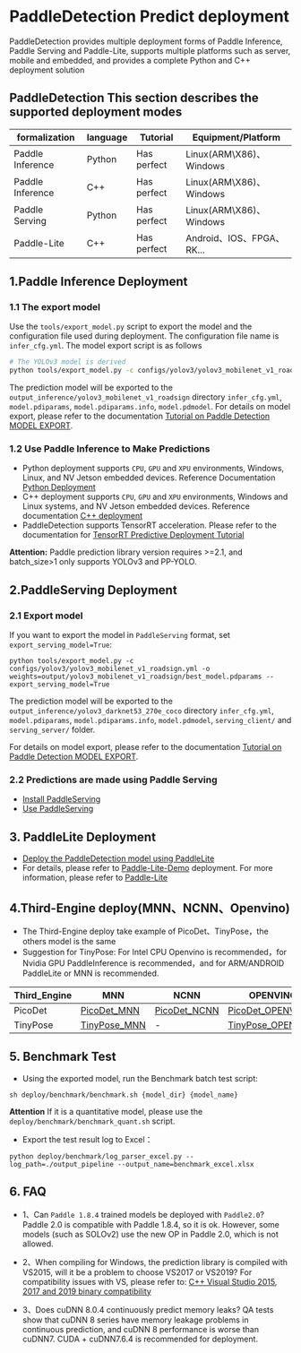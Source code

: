 # PaddleDetection Predict deployment

PaddleDetection provides multiple deployment forms of Paddle Inference, Paddle Serving and Paddle-Lite, supports multiple platforms such as server, mobile and embedded, and provides a complete Python and C++ deployment solution

## PaddleDetection This section describes the supported deployment modes
| formalization    | language | Tutorial    | Equipment/Platform        |
| ---------------- | -------- | ----------- | ------------------------- |
| Paddle Inference | Python   | Has perfect | Linux(ARM\X86)、Windows   |
| Paddle Inference | C++      | Has perfect | Linux(ARM\X86)、Windows   |
| Paddle Serving   | Python   | Has perfect | Linux(ARM\X86)、Windows   |
| Paddle-Lite      | C++      | Has perfect | Android、IOS、FPGA、RK... |


## 1.Paddle Inference Deployment

### 1.1 The export model

Use the `tools/export_model.py` script to export the model and the configuration file used during deployment. The configuration file name is `infer_cfg.yml`. The model export script is as follows

```bash
# The YOLOv3 model is derived
python tools/export_model.py -c configs/yolov3/yolov3_mobilenet_v1_roadsign.yml -o weights=output/yolov3_mobilenet_v1_roadsign/best_model.pdparams
```
The prediction model will be exported to the `output_inference/yolov3_mobilenet_v1_roadsign` directory `infer_cfg.yml`, `model.pdiparams`,  `model.pdiparams.info`, `model.pdmodel`. For details on model export, please refer to the documentation [Tutorial on Paddle Detection MODEL EXPORT](EXPORT_MODEL_sh.md).

### 1.2 Use Paddle Inference to Make Predictions
* Python deployment supports `CPU`, `GPU` and `XPU` environments, Windows, Linux, and NV Jetson embedded devices. Reference Documentation [Python Deployment](python/README.md)
* C++ deployment supports `CPU`, `GPU` and `XPU` environments, Windows and Linux systems, and NV Jetson embedded devices. Reference documentation [C++ deployment](cpp/README.md)
* PaddleDetection supports TensorRT acceleration. Please refer to the documentation for [TensorRT Predictive Deployment Tutorial](TENSOR_RT.md)

**Attention:**  Paddle prediction library version requires >=2.1, and batch_size>1 only supports YOLOv3 and PP-YOLO.

##  2.PaddleServing Deployment
### 2.1 Export model

If you want to export the model in `PaddleServing` format, set `export_serving_model=True`:
```buildoutcfg
python tools/export_model.py -c configs/yolov3/yolov3_mobilenet_v1_roadsign.yml -o weights=output/yolov3_mobilenet_v1_roadsign/best_model.pdparams --export_serving_model=True
```
The prediction model will be exported to the `output_inference/yolov3_darknet53_270e_coco` directory `infer_cfg.yml`, `model.pdiparams`,  `model.pdiparams.info`, `model.pdmodel`, `serving_client/` and `serving_server/` folder.

For details on model export, please refer to the documentation [Tutorial on Paddle Detection MODEL EXPORT](EXPORT_MODEL_en.md).

### 2.2 Predictions are made using Paddle Serving
* [Install PaddleServing](https://github.com/PaddlePaddle/Serving/blob/develop/README.md#installation)
* [Use PaddleServing](./serving/README.md)


## 3. PaddleLite Deployment
- [Deploy the PaddleDetection model using PaddleLite](./lite/README.md)
- For details, please refer to [Paddle-Lite-Demo](https://github.com/PaddlePaddle/Paddle-Lite-Demo) deployment. For more information, please refer to [Paddle-Lite](https://github.com/PaddlePaddle/Paddle-Lite)


## 4.Third-Engine deploy(MNN、NCNN、Openvino)
- The Third-Engine deploy take example of PicoDet、TinyPose，the others model is the same
- Suggestion for TinyPose: For Intel CPU Openvino is recommended，for Nvidia GPU PaddleInference is recommended，and for ARM/ANDROID PaddleLite or MNN is recommended.

| Third_Engine | MNN                                                    | NCNN                                               | OPENVINO                                                     |
| ------------ | ------------------------------------------------------ | -------------------------------------------------- | ------------------------------------------------------------ |
| PicoDet      | [PicoDet_MNN](./third_engine/demo_mnn/README.md)       | [PicoDet_NCNN](./third_engine/demo_ncnn/README.md) | [PicoDet_OPENVINO](./third_engine/demo_openvino/README.md)   |
| TinyPose     | [TinyPose_MNN](./third_engine/demo_mnn_kpts/README.md) | -                                                  | [TinyPose_OPENVINO](./third_engine/demo_openvino_kpts/README.md) |


## 5. Benchmark Test
- Using the exported model, run the Benchmark batch test script:
```shell
sh deploy/benchmark/benchmark.sh {model_dir} {model_name}
```
**Attention** If it is a quantitative model, please use the `deploy/benchmark/benchmark_quant.sh` script.
- Export the test result log to Excel：
```
python deploy/benchmark/log_parser_excel.py --log_path=./output_pipeline --output_name=benchmark_excel.xlsx
```

## 6. FAQ
- 1、Can `Paddle 1.8.4` trained models be deployed with `Paddle2.0`?
  Paddle 2.0 is compatible with Paddle 1.8.4, so it is ok. However, some models (such as SOLOv2) use the new OP in Paddle 2.0, which is not allowed.

- 2、When compiling for Windows, the prediction library is compiled with VS2015, will it be a problem to choose VS2017 or VS2019?
  For compatibility issues with VS, please refer to: [C++ Visual Studio 2015, 2017 and 2019 binary compatibility](https://docs.microsoft.com/zh-cn/cpp/porting/binary-compat-2015-2017?view=msvc-160)

- 3、Does cuDNN 8.0.4 continuously predict memory leaks?
  QA tests show that cuDNN 8 series have memory leakage problems in continuous prediction, and cuDNN 8 performance is worse than cuDNN7. CUDA + cuDNN7.6.4 is recommended for deployment.
